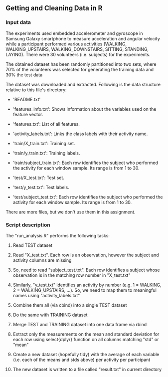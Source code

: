## Getting and Cleaning Data in R

### Input data
The experiments used embedded accelerometer and gyroscope in Samsung Galaxy smartphone to measure acceleration and angular velocity while a participant performed various activities 
(WALKING, WALKING_UPSTAIRS, WALKING_DOWNSTAIRS, SITTING, STANDING, LAYING). There were 30 volunteers (i.e. subjects) for the experiments.

The obtained dataset has been randomly partitioned into two sets, where 70% of the volunteers was selected for generating the training data
and 30% the test data

The dataset was downloaded and extracted. Following is the data structure relative to this file's directory:

- 'README.txt'

- 'features_info.txt': Shows information about the variables used on the feature vector.

- 'features.txt': List of all features.

- 'activity_labels.txt': Links the class labels with their activity name.


- 'train/X_train.txt': Training set.

- 'train/y_train.txt': Training labels.

- 'train/subject_train.txt': Each row identifies the subject who performed the activity for each window sample. Its range is from 1 to 30. 


- 'test/X_test.txt': Test set.

- 'test/y_test.txt': Test labels.

- 'test/subject_test.txt': Each row identifies the subject who performed the activity for each window sample. Its range is from 1 to 30. 


There are more files, but we don't use them in this assignment.


### Script description

The "run_analysis.R" performs the following tasks:

1. Read TEST dataset

  1. Read "X_test.txt". Each row is an observation, however the subject and activity columns are missing
  
  2. So, need to read "subject_test.txt". Each row identifies a subject whose observation is in the matching row number in "X_test.txt"
  
  3. Similarly, "y_test.txt" identifies an activity by number (e.g. 1 = WALKING, 2 = WALKING_UPSTAIRS, ...). So, we need to map them to meaningful names using "activity_labels.txt"
  
  4. Combine them all (via cbind) into a single TEST dataset
  
2. Do the same with TRAINING dataset

3. Merge TEST and TRAINING dataset into one data frame via rbind

4. Extract only the measurements on the mean and standard deviation for each row using select{dplyr} function on all columns matching "std" or "mean" 

5. Create a new dataset (hopefully tidy) with the average of each variable (i.e. each of the means and stds above) per activity per participant

6. The new dataset is written to a file called "result.txt" in current directory




